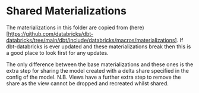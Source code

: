 # Shared Materializations

The materializations in this folder are copied from (here)[https://github.com/databricks/dbt-databricks/tree/main/dbt/include/databricks/macros/materializations]. If dbt-databricks is ever updated and these materializations break then this is a good place to look first for any updates.

The only difference between the base materializations and these ones is the extra step for sharing the model created with a delta share specified in the config of the model. N.B. Views have a further extra step to remove the share as the view cannot be dropped and recreated whilst shared. 